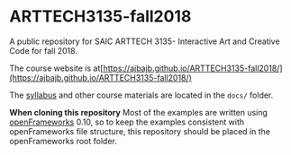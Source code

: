 # ARTTECH3135-fall2018

A public repository for SAIC ARTTECH 3135- Interactive Art and Creative Code for fall 2018.

The course website is at[https://ajbajb.github.io/ARTTECH3135-fall2018/](https://ajbajb.github.io/ARTTECH3135-fall2018/)

The [syllabus](https://github.com/ajbajb/ARTTECH3135-fall2018/blob/master/docs/syllabus2018.md) and other course materials are located in the `docs/` folder.

__When cloning this repository__
Most of the examples are written using [openFrameworks](https://openframeworks.cc/) 0.10, so to keep the examples consistent with openFrameworks file structure, this repository should be placed in the openFrameworks root folder.
